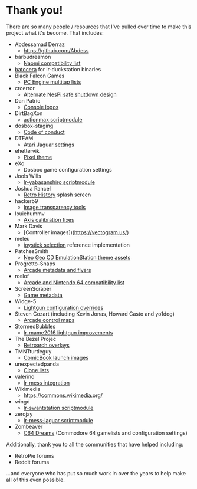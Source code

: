 # Thank you!

There are so many people / resources that I've pulled over time to make this
project what it's become.  That includes:

* Abdessamad Derraz
  * https://github.com/Abdess
* barbudreamon
  * [Naomi compatibility list](https://github.com/libretro/flycast/issues/136)
* [batocera](https://github.com/batocera-linux/lr-duckstation) for lr-duckstation binaries
* Black Falcon Games
  * [PC Engine multitap lists](https://blackfalcongames.net/?p=155)
* crcerror
  * [Alternate NesPi safe shutdown design](https://github.com/crcerror/ES-generic-shutdown)
* Dan Patric
  * [Console logos](https://archive.org/download/console-logos-professionally-redrawn-plus-official-versions)
* DirtBagXon
  * [actionmax scriptmodule](https://github.com/DirtBagXon/actionmax-pi)
* dosbox-staging
  * [Code of conduct](https://github.com/dosbox-staging/dosbox-staging)
* DTEAM
  * [Atari Jaguar settings](https://retropie.org.uk/forum/topic/27999/calling-pi-4-atari-jaguar-fans/8?_=1621951484030)
* ehettervik
  * [Pixel theme](https://github.com/ehettervik)
* eXo
  * Dosbox game configuration settings
* Jools Wills
  * [lr-yabasanshiro scriptmodule](https://github.com/joolswills/RetroPie-Setup/blob/lr-yabasanshiro/scriptmodules/libretrocores/lr-yabasanshiro.sh)
* Joshua Rancel
  * [Retro History](https://www.youtube.com/watch?v=Dwa6LDLZ2rE) splash screen
* hackerb9
  * [Image transparency tools](https://github.com/hackerb9/mktrans)
* louiehummv
  * [Axis calibration fixes](https://retropie.org.uk/forum/topic/28693/a-workaround-for-the-northwest-drift-issue)
* Mark Davis
  * [Controller images])(https://vectogram.us/)
* meleu
  * [joystick selection](https://github.com/meleu/RetroPie-joystick-selection) reference implementation
* PatchesSmith
  * [Neo Geo CD EmulationStation theme assets](https://imgur.com/a/C03ixep)
* Progretto-Snaps
  * [Arcade metadata and flyers](https://www.progettosnaps.net/)
* roslof
  * [Arcade and Nintendo 64 compatibility list](https://docs.google.com/spreadsheets/d/1Rq4shU1RUSdcc7cTVWeORMD-mcO6BwXwQ7TGw8f5_zw/edit#gid=1985896929)
* ScreenScraper
  * [Game metadata](https://www.screenscraper.fr/)
* Widge-5
  * [Lightgun configuration overrides](https://www.sindenwiki.org/wiki/Barebones_Compatibility)
* Steven Cozart (including Kevin Jonas, Howard Casto and yo1dog)
  * [Arcade control maps](https://github.com/Texacate/Visual-RetroPie-Control-Maps)
* StormedBubbles
  * [lr-mame2016 lightgun improvements](https://github.com/StormedBubbles/mame2016-libretro)
* The Bezel Projec
  * [Retroarch overlays](https://github.com/thebezelproject)
* TMNTturtleguy
  * [ComicBook launch images](https://github.com/TMNTturtleguy/ComicBook-Theme-Launch-Images-for-Retropie)
* unexpectedpanda
  * [Clone lists](https://github.com/unexpectedpanda/retool-clonelists-metadata)
* valerino
  * [lr-mess integration](https://github.com/valerino/RetroPie-Setup)
* Wikimedia
  * https://commons.wikimedia.org/
* wingd
  * [lr-swantstation scriptmodule](https://retropie.org.uk/forum/topic/32798/lr-swanstation-scriptmodule) 
* zerojay
  * [lr-mess-jaguar scriptmodule](https://github.com/zerojay/RetroPie-Extras)
* Zombeaver
  * [C64 Dreams](https://www.zombs-lair.com/c64-dreams) (Commodore 64 gamelists and configuration settings)

Additionally, thank you to all the communities that have helped including:

* RetroPie forums
* Reddit forums

...and everyone who has put so much work in over the years to help make all of this even possible.
